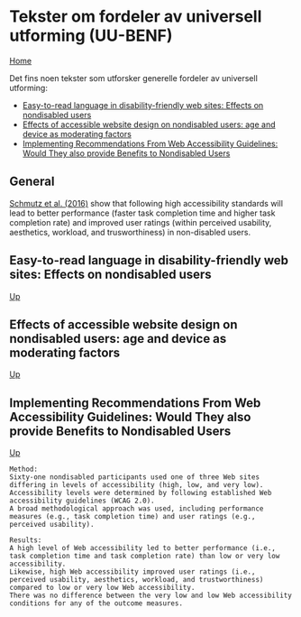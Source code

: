 # Tekster om fordeler av universell utforming (UU-BENF)

[Home](./README.md)

Det fins noen tekster som utforsker generelle fordeler av universell utforming:
* [Easy-to-read language in disability-friendly web sites: Effects on nondisabled users](#easy-to-read-language-in-disability-friendly-web-sites-effects-on-nondisabled-users)
* [Effects of accessible website design on nondisabled users: age and device as moderating factors](#effects-of-accessible-website-design-on-nondisabled-users-age-and-device-as-moderating-factors)
* [Implementing Recommendations From Web Accessibility Guidelines: Would They also provide Benefits to Nondisabled Users](#implementing-recommendations-from-web-accessibility-guidelines-would-they-also-provide-benefits-to-nondisabled-users)

## General

[Schmutz et al. (2016)](#implementing-recommendations-from-web-accessibility-guidelines-would-they-also-provide-benefits-to-nondisabled-users) show that following high accessibility standards will lead to better performance (faster task completion time and higher task completion rate) and improved user ratings (within perceived usability, aesthetics, workload, and trusworthiness) in non-disabled users.

## Easy-to-read language in disability-friendly web sites: Effects on nondisabled users

[Up](#tekster-om-fordeler-av-universell-utforming-uu-benf)

## Effects of accessible website design on nondisabled users: age and device as moderating factors

[Up](#tekster-om-fordeler-av-universell-utforming-uu-benf)

## Implementing Recommendations From Web Accessibility Guidelines: Would They also provide Benefits to Nondisabled Users

[Up](#tekster-om-fordeler-av-universell-utforming-uu-benf)

```
Method: 
Sixty-one nondisabled participants used one of three Web sites differing in levels of accessibility (high, low, and very low). 
Accessibility levels were determined by following established Web accessibility guidelines (WCAG 2.0). 
A broad methodological approach was used, including performance measures (e.g., task completion time) and user ratings (e.g., perceived usability).
```

```
Results: 
A high level of Web accessibility led to better performance (i.e., task completion time and task completion rate) than low or very low accessibility. 
Likewise, high Web accessibility improved user ratings (i.e., perceived usability, aesthetics, workload, and trustworthiness) compared to low or very low Web accessibility. 
There was no difference between the very low and low Web accessibility conditions for any of the outcome measures.
```
